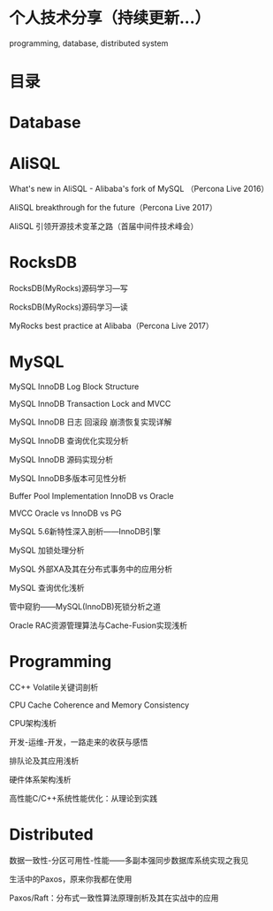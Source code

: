 # 个人技术分享（持续更新...）
programming, database, distributed system
# 目录
# Database
# AliSQL
What's new in AliSQL - Alibaba's fork of MySQL （Percona Live 2016）

AliSQL breakthrough for the future（Percona Live 2017）

AliSQL 引领开源技术变革之路（首届中间件技术峰会）

# RocksDB
RocksDB(MyRocks)源码学习—写

RocksDB(MyRocks)源码学习—读

MyRocks best practice at Alibaba（Percona Live 2017）

# MySQL
MySQL InnoDB Log Block Structure

MySQL InnoDB Transaction Lock and MVCC

MySQL InnoDB 日志 回滚段 崩溃恢复实现详解

MySQL InnoDB 查询优化实现分析

MySQL InnoDB 源码实现分析

MySQL InnoDB多版本可见性分析

Buffer Pool Implementation InnoDB vs Oracle

MVCC Oracle vs InnoDB vs PG

MySQL 5.6新特性深入剖析——InnoDB引擎

MySQL 加锁处理分析

MySQL 外部XA及其在分布式事务中的应用分析

MySQL 查询优化浅析

管中窥豹——MySQL(InnoDB)死锁分析之道

Oracle RAC资源管理算法与Cache-Fusion实现浅析

# Programming
CC++ Volatile关键词剖析

CPU Cache Coherence and Memory Consistency

CPU架构浅析

开发-运维-开发，一路走来的收获与感悟

排队论及其应用浅析

硬件体系架构浅析

高性能C/C++系统性能优化：从理论到实践

# Distributed
数据一致性-分区可用性-性能——多副本强同步数据库系统实现之我见

生活中的Paxos，原来你我都在使用

Paxos/Raft：分布式一致性算法原理剖析及其在实战中的应用
